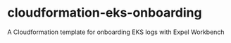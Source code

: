 # cloudformation-eks-onboarding
A Cloudformation template for onboarding EKS logs with Expel Workbench
